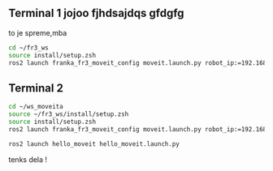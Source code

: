 ## Terminal 1 jojoo fjhdsajdqs  gfdgfg
to je spreme,mba
```zsh
cd ~/fr3_ws
source install/setup.zsh
ros2 launch franka_fr3_moveit_config moveit.launch.py robot_ip:=192.168.1.11
```

## Terminal 2

```zsh
cd ~/ws_moveita
source ~/fr3_ws/install/setup.zsh
source install/setup.zsh
ros2 launch franka_fr3_moveit_config moveit.launch.py robot_ip:=192.168.1.11

ros2 launch hello_moveit hello_moveit.launch.py 
```


tenks dela !
